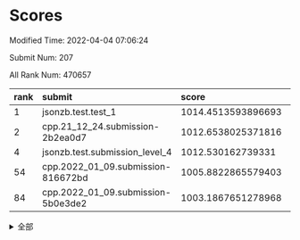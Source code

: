 # Scores

Modified Time: 2022-04-04 07:06:24

Submit Num: 207

All Rank Num: 470657

| rank |               submit               |       score        |       sigma        | pk_num |
| :--- | :--------------------------------- | :----------------- | :----------------- | :----- |
| 1    | jsonzb.test.test_1                 | 1014.4513593896693 | 0.8690004282576472 | 9095   |
| 2    | cpp.21_12_24.submission-2b2ea0d7   | 1012.6538025371816 | 0.8170084551808996 | 9096   |
| 4    | jsonzb.test.submission_level_4     | 1012.530162739331  | 0.8057961389119138 | 9094   |
| 54   | cpp.2022_01_09.submission-816672bd | 1005.8822865579403 | 0.7160270301252633 | 9095   |
| 84   | cpp.2022_01_09.submission-5b0e3de2 | 1003.1867651278968 | 0.7029096162213894 | 9093   |


<details>
<summary>全部</summary>

| rank |                 submit                 |       score        |       sigma        | pk_num |
| :--- | :------------------------------------- | :----------------- | :----------------- | :----- |
| 1    | jsonzb.test.test_1                     | 1014.4513593896693 | 0.8690004282576472 | 9095   |
| 2    | cpp.21_12_24.submission-2b2ea0d7       | 1012.6538025371816 | 0.8170084551808996 | 9096   |
| 3    | gobigger.level_3.submission_level_3_26 | 1012.6430849721833 | 0.8038893096264681 | 9094   |
| 4    | jsonzb.test.submission_level_4         | 1012.530162739331  | 0.8057961389119138 | 9094   |
| 5    | gobigger.level_3.submission_level_3_1  | 1011.7513862281191 | 0.7949498013519007 | 9097   |
| 6    | gobigger.level_3.submission_level_3_7  | 1011.4170086850829 | 0.8018645706300859 | 9094   |
| 7    | gobigger.level_3.submission_level_3_45 | 1011.3032955501428 | 0.7879124887565391 | 9091   |
| 8    | gobigger.level_3.submission_level_3_5  | 1010.9984301664498 | 0.7751155635144737 | 9091   |
| 9    | gobigger.level_3.submission_level_3_17 | 1010.8551956535168 | 0.7570376486946784 | 9090   |
| 10   | gobigger.level_3.submission_level_3_38 | 1010.7311951587359 | 0.7577170074827457 | 9092   |
| 11   | gobigger.level_3.submission_level_3_11 | 1010.7171379403891 | 0.7602422808744494 | 9091   |
| 12   | gobigger.level_3.submission_level_3_2  | 1010.6010165016675 | 0.7693961846146098 | 9098   |
| 13   | gobigger.level_3.submission_level_3_46 | 1010.520854612381  | 0.7827227489143107 | 9095   |
| 14   | gobigger.level_3.submission_level_3_21 | 1010.4812956385279 | 0.7607414262374573 | 9101   |
| 15   | gobigger.level_3.submission_level_3_48 | 1010.4268138667193 | 0.7596485134233475 | 9093   |
| 16   | gobigger.level_3.submission_level_3_22 | 1010.3600335472803 | 0.7749549000699291 | 9094   |
| 17   | gobigger.level_3.submission_level_3_49 | 1010.3159716470523 | 0.7715424133583739 | 9093   |
| 18   | gobigger.level_3.submission_level_3_9  | 1010.3092296815161 | 0.7599506263449499 | 9096   |
| 19   | gobigger.level_3.submission_level_3_33 | 1010.2745625959035 | 0.7664398339633406 | 9097   |
| 20   | gobigger.level_3.submission_level_3_14 | 1010.2559205880776 | 0.7745144915893015 | 9098   |
| 21   | gobigger.level_3.submission_level_3_28 | 1010.2285222966577 | 0.7600081787746195 | 9094   |
| 22   | gobigger.level_3.submission_level_3_23 | 1010.2118323709336 | 0.7651046576710464 | 9096   |
| 23   | gobigger.level_3.submission_level_3_20 | 1010.1628518826175 | 0.7685041117058026 | 9091   |
| 24   | gobigger.level_3.submission_level_3_35 | 1010.152873266982  | 0.7643995722819931 | 9093   |
| 25   | gobigger.level_3.submission_level_3_3  | 1010.1475745302433 | 0.766521240098866  | 9099   |
| 26   | gobigger.level_3.submission_level_3_24 | 1010.0464026798905 | 0.7604246938993912 | 9097   |
| 27   | gobigger.level_3.submission_level_3_40 | 1010.0180189462808 | 0.7533750803453187 | 9092   |
| 28   | gobigger.level_3.submission_level_3_25 | 1009.8932227223759 | 0.7666567426971197 | 9092   |
| 29   | gobigger.level_3.submission_level_3_43 | 1009.8870692108636 | 0.7539802689562897 | 9093   |
| 30   | gobigger.level_3.submission_level_3_42 | 1009.8209405985668 | 0.7582714025630334 | 9097   |
| 31   | gobigger.level_3.submission_level_3_37 | 1009.7837659662401 | 0.7524402615358018 | 9096   |
| 32   | gobigger.level_3.submission_level_3_15 | 1009.7430040879327 | 0.7891955627798192 | 9090   |
| 33   | gobigger.level_3.submission_level_3_6  | 1009.6561066838652 | 0.7746708399177941 | 9096   |
| 34   | gobigger.level_3.submission_level_3_44 | 1009.6120939659853 | 0.770009677034241  | 9089   |
| 35   | gobigger.level_3.submission_level_3_12 | 1009.5772710073503 | 0.763148210190948  | 9098   |
| 36   | gobigger.level_3.submission_level_3_4  | 1009.4609475334062 | 0.7535605403709307 | 9095   |
| 37   | gobigger.level_3.submission_level_3_39 | 1009.3989793710102 | 0.7447034216175439 | 9095   |
| 38   | gobigger.level_3.submission_level_3_27 | 1009.3425804693917 | 0.7447913538500806 | 9090   |
| 39   | gobigger.level_3.submission_level_3_36 | 1009.3367126055444 | 0.7656093729419483 | 9103   |
| 40   | gobigger.level_3.submission_level_3_10 | 1009.2979665771248 | 0.7555864292871853 | 9104   |
| 41   | gobigger.level_3.submission_level_3_19 | 1009.2585675954097 | 0.7321397878342161 | 9094   |
| 42   | gobigger.level_3.submission_level_3_34 | 1009.2489190510036 | 0.73511475617608   | 9097   |
| 43   | gobigger.level_3.submission_level_3_18 | 1009.0396978465874 | 0.7573710238828169 | 9096   |
| 44   | gobigger.level_3.submission_level_3_41 | 1009.0284558530632 | 0.7625018542561269 | 9098   |
| 45   | gobigger.level_3.submission_level_3_0  | 1009.024584553972  | 0.7414390016798443 | 9100   |
| 46   | gobigger.level_3.submission_level_3_13 | 1008.8527000115482 | 0.7423303543803609 | 9095   |
| 47   | gobigger.level_3.submission_level_3_32 | 1008.8458012615353 | 0.7479244700827588 | 9100   |
| 48   | gobigger.level_3.submission_level_3_16 | 1008.8007277399847 | 0.7326529980168796 | 9099   |
| 49   | gobigger.level_3.submission_level_3_31 | 1008.7857987462537 | 0.7504323638747502 | 9091   |
| 50   | gobigger.level_3.submission_level_3_47 | 1008.7547479374989 | 0.7460255425163808 | 9093   |
| 51   | gobigger.level_3.submission_level_3_8  | 1008.7297349260987 | 0.7444522871752368 | 9093   |
| 52   | gobigger.level_3.submission_level_3_29 | 1008.5443612361584 | 0.7389571362427428 | 9090   |
| 53   | gobigger.level_3.submission_level_3_30 | 1008.4714238507962 | 0.7621362563036105 | 9093   |
| 54   | cpp.2022_01_09.submission-816672bd     | 1005.8822865579403 | 0.7160270301252633 | 9095   |
| 55   | gobigger.level_1.submission_level_1_32 | 1004.9706682081886 | 0.7230150436131277 | 9092   |
| 56   | gobigger.level_1.submission_level_1_11 | 1004.6552786428495 | 0.7117993031378345 | 9099   |
| 57   | gobigger.level_1.submission_level_1_46 | 1004.567307510871  | 0.7183509871670444 | 9095   |
| 58   | gobigger.level_1.submission_level_1_4  | 1004.3842857422643 | 0.7211648867069683 | 9098   |
| 59   | gobigger.level_1.submission_level_1_15 | 1004.3774719849891 | 0.7179430904430112 | 9098   |
| 60   | gobigger.level_1.submission_level_1_40 | 1004.287293436776  | 0.7255970512680538 | 9095   |
| 61   | gobigger.level_1.submission_level_1_13 | 1004.2061564488196 | 0.7178068246683382 | 9091   |
| 62   | gobigger.level_1.submission_level_1_48 | 1004.2019511384332 | 0.7047968348267205 | 9100   |
| 63   | gobigger.level_1.submission_level_1_22 | 1004.1050016293956 | 0.7216028000241317 | 9102   |
| 64   | gobigger.level_1.submission_level_1_36 | 1004.0609337213209 | 0.7162589527468086 | 9099   |
| 65   | gobigger.level_1.submission_level_1_31 | 1003.9997259288341 | 0.7231276917847776 | 9092   |
| 66   | gobigger.level_1.submission_level_1_24 | 1003.9590106657646 | 0.723649555367075  | 9092   |
| 67   | gobigger.level_1.submission_level_1_2  | 1003.9159565053438 | 0.7109768936961207 | 9093   |
| 68   | gobigger.level_1.submission_level_1_10 | 1003.9091765297709 | 0.7110296726543954 | 9092   |
| 69   | gobigger.level_1.submission_level_1_6  | 1003.9048721197194 | 0.713893717949272  | 9087   |
| 70   | gobigger.level_1.submission_level_1_14 | 1003.8191406621999 | 0.7079953673682272 | 9091   |
| 71   | gobigger.level_1.submission_level_1_44 | 1003.7728325243348 | 0.7207965761985904 | 9097   |
| 72   | gobigger.level_1.submission_level_1_39 | 1003.710001145066  | 0.7114870287621186 | 9092   |
| 73   | gobigger.level_1.submission_level_1_26 | 1003.6833735249552 | 0.7162769303992682 | 9097   |
| 74   | gobigger.level_1.submission_level_1_43 | 1003.657855984106  | 0.7151084193723918 | 9096   |
| 75   | gobigger.level_1.submission_level_1_35 | 1003.657384367943  | 0.7117942530619256 | 9100   |
| 76   | gobigger.level_1.submission_level_1_42 | 1003.573817732132  | 0.7056661760886618 | 9095   |
| 77   | gobigger.level_1.submission_level_1_29 | 1003.5233220237227 | 0.7080125569468853 | 9094   |
| 78   | gobigger.level_1.submission_level_1_30 | 1003.5071007777386 | 0.7246204244290844 | 9100   |
| 79   | gobigger.level_1.submission_level_1_33 | 1003.4298267445018 | 0.7195602858252599 | 9092   |
| 80   | gobigger.level_1.submission_level_1_37 | 1003.3552498749308 | 0.7207642637941388 | 9094   |
| 81   | gobigger.level_1.submission_level_1_25 | 1003.2639200185125 | 0.7113083886889481 | 9095   |
| 82   | gobigger.level_1.submission_level_1_34 | 1003.2147422869159 | 0.7185411376439619 | 9095   |
| 83   | gobigger.level_1.submission_level_1_21 | 1003.2016687296535 | 0.7109266784303694 | 9098   |
| 84   | cpp.2022_01_09.submission-5b0e3de2     | 1003.1867651278968 | 0.7029096162213894 | 9093   |
| 85   | gobigger.level_1.submission_level_1_41 | 1003.1437342129631 | 0.7198750131217646 | 9097   |
| 86   | gobigger.level_1.submission_level_1_8  | 1003.1099560568531 | 0.713663774560269  | 9091   |
| 87   | gobigger.level_1.submission_level_1_12 | 1003.0252656742865 | 0.7089971779842853 | 9097   |
| 88   | gobigger.level_1.submission_level_1_3  | 1003.0226509632165 | 0.7210540277955017 | 9095   |
| 89   | gobigger.level_1.submission_level_1_17 | 1002.8266678629936 | 0.7123178040958329 | 9096   |
| 90   | gobigger.level_1.submission_level_1_0  | 1002.8104584687238 | 0.7137732549367596 | 9097   |
| 91   | gobigger.level_1.submission_level_1_47 | 1002.7660542927114 | 0.7127588125448368 | 9097   |
| 92   | gobigger.level_1.submission_level_1_27 | 1002.6973323208756 | 0.7103100901172598 | 9094   |
| 93   | gobigger.level_1.submission_level_1_7  | 1002.6001980840077 | 0.7064148661018929 | 9094   |
| 94   | gobigger.level_1.submission_level_1_38 | 1002.4945797650249 | 0.7049431133900335 | 9100   |
| 95   | gobigger.level_1.submission_level_1_9  | 1002.4941895538847 | 0.7026765334685218 | 9094   |
| 96   | gobigger.level_1.submission_level_1_28 | 1002.4753825326895 | 0.7043753765776439 | 9098   |
| 97   | gobigger.level_1.submission_level_1_19 | 1002.4226260020154 | 0.7134853865906355 | 9097   |
| 98   | gobigger.level_1.submission_level_1_49 | 1002.3217856830931 | 0.706619961801217  | 9095   |
| 99   | gobigger.level_1.submission_level_1_16 | 1002.2353842978404 | 0.7037744060391494 | 9089   |
| 100  | gobigger.level_1.submission_level_1_5  | 1002.133768972419  | 0.7148846573575577 | 9094   |
| 101  | gobigger.level_1.submission_level_1_18 | 1002.1182720418336 | 0.7111167489074557 | 9096   |
| 102  | gobigger.level_1.submission_level_1_1  | 1002.1101315737635 | 0.7075567831058979 | 9099   |
| 103  | gobigger.level_1.submission_level_1_45 | 1002.0998073020878 | 0.7157481089616446 | 9095   |
| 104  | gobigger.level_1.submission_level_1_20 | 1001.9640491420258 | 0.7107429500685987 | 9099   |
| 105  | gobigger.level_1.submission_level_1_23 | 1001.6781793183619 | 0.7120861835890967 | 9097   |
| 106  | gobigger.random.submission_random_26   | 997.5992665656707  | 0.6992231970031397 | 9097   |
| 107  | gobigger.random.submission_random_14   | 997.3252211673425  | 0.7140340330582241 | 9095   |
| 108  | gobigger.random.submission_random_43   | 997.3232054482274  | 0.7159529025710306 | 9099   |
| 109  | gobigger.random.submission_random_22   | 997.3227337256819  | 0.7035304828327688 | 9091   |
| 110  | gobigger.random.submission_random_34   | 997.1736581613577  | 0.70867568625032   | 9091   |
| 111  | gobigger.random.submission_random_31   | 997.1297917008543  | 0.7079332503148537 | 9094   |
| 112  | gobigger.random.submission_random_24   | 996.7995745942948  | 0.7084504450933128 | 9091   |
| 113  | gobigger.random.submission_random_12   | 996.7573584784103  | 0.7090409654875577 | 9097   |
| 114  | gobigger.random.submission_random_25   | 996.7108061755805  | 0.7138472526113496 | 9099   |
| 115  | gobigger.random.submission_random_42   | 996.6956117699619  | 0.7060741845429427 | 9092   |
| 116  | gobigger.random.submission_random_37   | 996.554665658626   | 0.7169545809374434 | 9094   |
| 117  | gobigger.random.submission_random_29   | 996.5221047281477  | 0.7209794417425036 | 9097   |
| 118  | gobigger.random.submission_random_47   | 996.4731356805904  | 0.7105979101606794 | 9095   |
| 119  | gobigger.random.submission_random_21   | 996.4622212149579  | 0.7255949821515009 | 9096   |
| 120  | gobigger.random.submission_random_27   | 996.4285306321148  | 0.7108912411198063 | 9093   |
| 121  | gobigger.random.submission_random_5    | 996.3813616937146  | 0.7043604814295368 | 9092   |
| 122  | gobigger.random.submission_random_3    | 996.3615161785972  | 0.7139255980171599 | 9092   |
| 123  | gobigger.random.submission_random_44   | 996.3559795242945  | 0.7038348289021621 | 9092   |
| 124  | gobigger.random.submission_random_8    | 996.3174899628909  | 0.7161376272352111 | 9093   |
| 125  | gobigger.random.submission_random_45   | 996.2723168545933  | 0.7227723002476365 | 9094   |
| 126  | gobigger.random.submission_random_13   | 996.2545340689054  | 0.7022885214807734 | 9092   |
| 127  | gobigger.random.submission_random_39   | 996.2319464691407  | 0.707038640359296  | 9096   |
| 128  | gobigger.random.submission_random_49   | 996.2086972005584  | 0.7173798759528381 | 9095   |
| 129  | gobigger.random.submission_random_1    | 996.1610490907871  | 0.7091015234710345 | 9090   |
| 130  | gobigger.random.submission_random_46   | 996.1318308485227  | 0.7136975911279076 | 9097   |
| 131  | gobigger.random.submission_random_41   | 996.0956912830667  | 0.730801496443232  | 9091   |
| 132  | gobigger.random.submission_random_2    | 996.0482501489638  | 0.7147705115465246 | 9095   |
| 133  | gobigger.random.submission_random_23   | 996.0179431884078  | 0.7146820074174436 | 9095   |
| 134  | gobigger.random.submission_random_32   | 995.9219539711752  | 0.7163489864172563 | 9094   |
| 135  | gobigger.random.submission_random_28   | 995.8779835867193  | 0.7152249539304215 | 9096   |
| 136  | gobigger.random.submission_random_36   | 995.8457813818063  | 0.7275908558346882 | 9097   |
| 137  | gobigger.random.submission_random_16   | 995.7781925865589  | 0.7116580365584738 | 9092   |
| 138  | gobigger.random.submission_random_9    | 995.7521340222828  | 0.713188816780194  | 9089   |
| 139  | gobigger.random.submission_random_0    | 995.7352180732878  | 0.7178689322107522 | 9093   |
| 140  | gobigger.random.submission_random_30   | 995.7145234279068  | 0.6991398205226637 | 9094   |
| 141  | gobigger.random.submission_random_15   | 995.6954690383317  | 0.7203023114073769 | 9090   |
| 142  | gobigger.random.submission_random_18   | 995.6888761795594  | 0.7168768352499947 | 9098   |
| 143  | gobigger.random.submission_random_38   | 995.686396086687   | 0.7127701705712874 | 9090   |
| 144  | gobigger.random.submission_random_33   | 995.6845001827975  | 0.7172541244489695 | 9088   |
| 145  | gobigger.random.submission_random_11   | 995.5932200675913  | 0.6989807597080028 | 9095   |
| 146  | gobigger.random.submission_random_20   | 995.5890482308359  | 0.6991444279528399 | 9095   |
| 147  | gobigger.random.submission_random_10   | 995.4768278257797  | 0.7068798422033773 | 9096   |
| 148  | gobigger.random.submission_random_6    | 995.3904471404021  | 0.7138021656854148 | 9094   |
| 149  | gobigger.random.submission_random_17   | 995.3356760267905  | 0.7098630512671378 | 9094   |
| 150  | gobigger.random.submission_random_19   | 995.275811813666   | 0.7180794796438671 | 9097   |
| 151  | gobigger.random.submission_random_4    | 995.2592360295507  | 0.7225428411599776 | 9091   |
| 152  | gobigger.random.submission_random_7    | 994.9424809843578  | 0.7205138858898599 | 9090   |
| 153  | gobigger.level_2.submission_level_2_20 | 994.939844043487   | 0.7186898238536239 | 9089   |
| 154  | gobigger.level_2.submission_level_2_26 | 994.8280316765632  | 0.7187421875263033 | 9087   |
| 155  | gobigger.random.submission_random_48   | 994.7792524058963  | 0.7221635892068277 | 9092   |
| 156  | gobigger.random.submission_random_40   | 994.7564282151819  | 0.7027781836759067 | 9095   |
| 157  | gobigger.random.submission_random_35   | 994.7201518780832  | 0.7191590343750808 | 9095   |
| 158  | gobigger.level_2.submission_level_2_40 | 994.1908505705302  | 0.731212875566077  | 9093   |
| 159  | gobigger.level_2.submission_level_2_42 | 993.6925561045574  | 0.7239873611799341 | 9101   |
| 160  | gobigger.level_2.submission_level_2_25 | 993.6206021998804  | 0.7207640993700598 | 9093   |
| 161  | gobigger.level_2.submission_level_2_32 | 993.3451060365009  | 0.7398829858053165 | 9097   |
| 162  | gobigger.level_2.submission_level_2_45 | 993.342272560456   | 0.7481714088819381 | 9100   |
| 163  | gobigger.level_2.submission_level_2_46 | 993.1642182963841  | 0.7300192303069741 | 9099   |
| 164  | gobigger.level_2.submission_level_2_47 | 992.9945924652075  | 0.7305089745848984 | 9097   |
| 165  | gobigger.level_2.submission_level_2_30 | 992.9202566283371  | 0.7320118662703134 | 9093   |
| 166  | gobigger.level_2.submission_level_2_13 | 992.8020497845138  | 0.7397511367685862 | 9091   |
| 167  | gobigger.level_2.submission_level_2_5  | 992.68999145909    | 0.7509774295191146 | 9098   |
| 168  | gobigger.level_2.submission_level_2_37 | 992.6053861729528  | 0.7314230698815698 | 9094   |
| 169  | gobigger.level_2.submission_level_2_8  | 992.5815414022018  | 0.7457658399949447 | 9096   |
| 170  | gobigger.level_2.submission_level_2_49 | 992.5518722930431  | 0.7571429825561565 | 9093   |
| 171  | gobigger.level_2.submission_level_2_41 | 992.4933338706433  | 0.7234355615010889 | 9096   |
| 172  | gobigger.level_2.submission_level_2_2  | 992.4909208377462  | 0.7357495209194408 | 9101   |
| 173  | gobigger.level_2.submission_level_2_16 | 992.4740946344792  | 0.7305146715798015 | 9093   |
| 174  | gobigger.level_2.submission_level_2_23 | 992.408018535909   | 0.732040595999456  | 9097   |
| 175  | gobigger.level_2.submission_level_2_17 | 992.3590390648412  | 0.7518768322663099 | 9095   |
| 176  | gobigger.level_2.submission_level_2_33 | 992.3450533330814  | 0.7384576714075859 | 9096   |
| 177  | gobigger.level_2.submission_level_2_35 | 992.2815655972768  | 0.728685667119019  | 9091   |
| 178  | gobigger.level_2.submission_level_2_18 | 992.2402624524605  | 0.7496711352918807 | 9093   |
| 179  | gobigger.level_2.submission_level_2_12 | 992.2002653164824  | 0.7511868842445956 | 9097   |
| 180  | gobigger.level_2.submission_level_2_48 | 992.1400778527593  | 0.7378005341586981 | 9096   |
| 181  | gobigger.level_2.submission_level_2_4  | 992.1133057841242  | 0.7429180223684151 | 9089   |
| 182  | gobigger.level_2.submission_level_2_21 | 992.0362886266532  | 0.7433151258674515 | 9094   |
| 183  | gobigger.level_2.submission_level_2_24 | 991.8742303433818  | 0.7533220375615836 | 9097   |
| 184  | gobigger.level_2.submission_level_2_43 | 991.7629648041386  | 0.7497253737844315 | 9099   |
| 185  | gobigger.level_2.submission_level_2_31 | 991.6805824565578  | 0.7373260749371048 | 9098   |
| 186  | gobigger.level_2.submission_level_2_3  | 991.6743852313542  | 0.736710839090166  | 9096   |
| 187  | gobigger.level_2.submission_level_2_44 | 991.658345766959   | 0.7592451172721703 | 9098   |
| 188  | gobigger.level_2.submission_level_2_1  | 991.6514823860318  | 0.7463571429944804 | 9096   |
| 189  | gobigger.level_2.submission_level_2_0  | 991.5979392648368  | 0.7664739952528016 | 9097   |
| 190  | gobigger.level_2.submission_level_2_14 | 991.581293483706   | 0.7396843094628135 | 9093   |
| 191  | gobigger.level_2.submission_level_2_6  | 991.5597094680287  | 0.7617070708632061 | 9101   |
| 192  | gobigger.level_2.submission_level_2_22 | 991.5461570817481  | 0.743920248676066  | 9096   |
| 193  | gobigger.level_2.submission_level_2_39 | 991.5333231746063  | 0.7671036520232414 | 9095   |
| 194  | gobigger.level_2.submission_level_2_15 | 991.4873617347484  | 0.7542681477251209 | 9095   |
| 195  | gobigger.level_2.submission_level_2_10 | 991.2352442093047  | 0.7289242981752057 | 9093   |
| 196  | gobigger.level_2.submission_level_2_36 | 991.1953939544231  | 0.7493525730900631 | 9095   |
| 197  | gobigger.level_2.submission_level_2_29 | 991.1553864799515  | 0.7409344158393514 | 9092   |
| 198  | gobigger.level_2.submission_level_2_28 | 991.1489932843392  | 0.7765980926390391 | 9095   |
| 199  | gobigger.level_2.submission_level_2_27 | 991.1445030597529  | 0.7491066908154872 | 9093   |
| 200  | gobigger.level_2.submission_level_2_34 | 991.1415081674617  | 0.7716732994751896 | 9092   |
| 201  | gobigger.level_2.submission_level_2_38 | 991.1040413843712  | 0.7625179606783505 | 9091   |
| 202  | gobigger.level_2.submission_level_2_19 | 991.0220435917971  | 0.7447604873819559 | 9098   |
| 203  | gobigger.level_2.submission_level_2_9  | 990.2929198122828  | 0.7588969134732504 | 9095   |
| 204  | gobigger.level_2.submission_level_2_7  | 990.196620937725   | 0.7684465547099054 | 9100   |
| 205  | gobigger.level_2.submission_level_2_11 | 989.7626675326279  | 0.7880382089978086 | 9093   |
| 206  | gobigger.none.submission_none_1        | 978.8057190317578  | 1.1941174646666275 | 9095   |
| 207  | gobigger.none.submission_none_0        | 975.0559559788013  | 1.398898980673248  | 9100   |

</details>